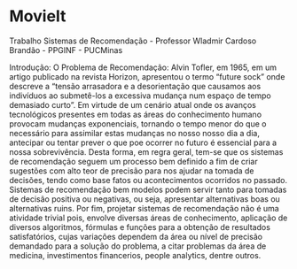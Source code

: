 # MovieIt
Trabalho 
Sistemas de Recomendação - Professor Wladmir Cardoso Brandão - PPGINF - PUCMinas

Introdução: O Problema de Recomendação:
Alvin Tofler, em 1965, em um artigo publicado na revista Horizon, apresentou o termo “future sock” onde descreve a “tensão arrasadora e a desorientação que causamos aos indivíduos ao submetê-los a excessiva mudança num espaço de tempo demasiado curto”.
Em virtude de um cenário atual onde os avanços tecnológicos presentes em todas as áreas do conhecimento humano provocam mudanças exponenciais, tornando o tempo menor do que o necessário para assimilar estas mudanças no nosso nosso dia a dia, antecipar ou tentar prever o que poe ocorrer no futuro é essencial para a nossa sobrevivência.
Desta forma, em regra geral, tem-se que os sistemas de recomendação seguem um processo bem definido a fim de criar sugestões com alto teor de precisão para nos ajudar na tomada de decisões, tendo como base fatos ou acontecimentos ocorridos no passado.
Sistemas de recomendação bem modelos podem servir tanto para tomadas de decisão positiva ou negativas, ou seja, apresentar alternativas boas ou alternativas ruins. 
Por fim, projetar sistemas de recomendação não é uma atividade trivial pois, envolve diversas áreas de conhecimento, aplicação de diversos algoritmos, fórmulas e funções para a obtenção de resultados satisfatórios, cujas variações dependem da área ou nível de precisão demandado para a solução do problema, a citar problemas da área de medicina, investimentos financerios, people analytics, dentre outros.

